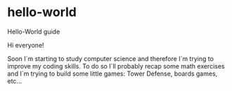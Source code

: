 # hello-world
Hello-World guide

Hi everyone!

Soon I´m starting to study computer science and therefore I´m trying to improve my coding skills.
To do so I´ll probably recap some math exercises and I´m trying to build some little games: Tower Defense, boards games, etc...
